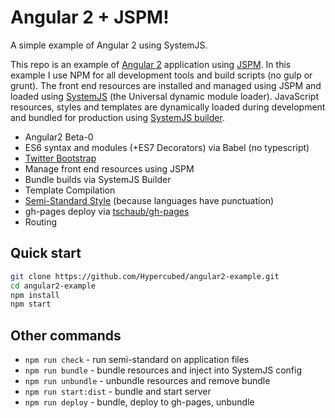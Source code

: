# Angular 2 + JSPM!

A simple example of Angular 2 using SystemJS.

This repo is an example of [Angular 2](https://angular.io/) application using [JSPM](http://jspm.io/).  In this example I use NPM for all development tools and build scripts (no gulp or grunt).  The front end resources are installed and managed using JSPM and loaded using [SystemJS](https://github.com/systemjs/systemjs) (the Universal dynamic module loader).  JavaScript resources, styles and templates are dynamically loaded during development and bundled for production using [SystemJS builder](https://github.com/systemjs/builder).  

* Angular2 Beta-0
* ES6 syntax and modules (+ES7 Decorators) via Babel (no typescript)
* [Twitter Bootstrap](http://getbootstrap.com/)
* Manage front end resources using JSPM
* Bundle builds via SystemJS Builder
* Template Compilation
* [Semi-Standard Style](https://github.com/Flet/semistandard) (because languages have punctuation)
* gh-pages deploy via [tschaub/gh-pages](https://github.com/tschaub/gh-pages)
* Routing

## Quick start

```bash
git clone https://github.com/Hypercubed/angular2-example.git
cd angular2-example
npm install
npm start
```

## Other commands

- `npm run check` -  run semi-standard on application files
- `npm run bundle` - bundle resources and inject into SystemJS config
- `npm run unbundle` - unbundle resources and remove bundle
- `npm run start:dist` - bundle and start server
- `npm run deploy` - bundle, deploy to gh-pages, unbundle
